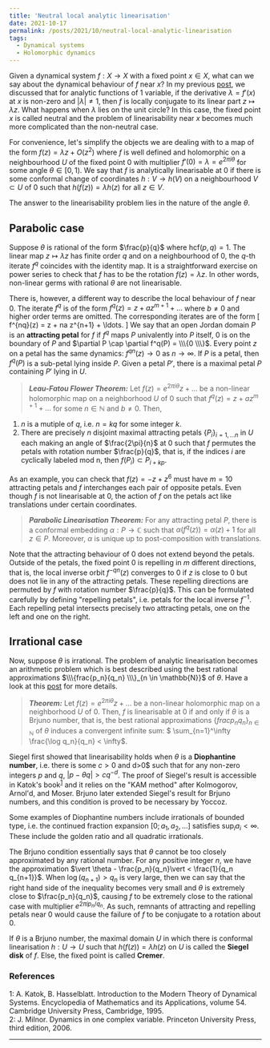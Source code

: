 ```yaml
---
title: 'Neutral local analytic linearisation'
date: 2021-10-17
permalink: /posts/2021/10/neutral-local-analytic-linearisation
tags:
  - Dynamical systems
  - Holomorphic dynamics
---
```


Given a dynamical system $f: X \to X$ with a fixed point $x \in X$, what can we say about the dynamical behaviour of $f$ near $x$? In my previous [post](/posts/2021/06/local-analytic-linearisation), we discussed that for analytic functions of 1 variable, if the derivative $\lambda =f'(x)$ at $x$ is non-zero and $\vert \lambda \vert \neq 1$, then $f$ is locally conjugate to its linear part $z \mapsto \lambda z$. What happens when $\lambda$ lies on the unit circle? In this case, the fixed point $x$ is called neutral and the problem of linearisability near $x$ becomes much more complicated than the non-neutral case.

For convenience, let's simplify the objects we are dealing with to a map of the form $f(z) = \lambda z + O(z^2)$ where $f$ is well defined and holomorphic on a neighbourhood $U$ of the fixed point $0$ with multiplier $f'(0)= \lambda = e^{2 \pi i \theta}$ for some angle $\theta \in [0,1)$. We say that $f$ is analytically linearisable at $0$ if there is some conformal change of coordinates $h: V \to h(V)$ on a neighbourhood $V \subset U$ of $0$ such that $h(f(z)) = \lambda h(z)$ for all $z \in V$.

The answer to the linearisability problem lies in the nature of the angle $\theta$.

## Parabolic case

Suppose $\theta$ is rational of the form $\frac{p}{q}$ where $\text{hcf}(p,q)=1$. The linear map $z \mapsto \lambda z$ has finite order $q$ and on a neighbourhood of $0$, the $q$-th iterate $f^q$ coincides with the identity map. It is a straightforward exercise on power series to check that $f$ has to be the rotation $f(z) = \lambda z$. In other words, non-linear germs with rational $\theta$ are not linearisable.

There is, however, a different way to describe the local behaviour of $f$ near $0$. The iterate $f^q$ is of the form $f^q(z) = z + a z^{m+1} + \ldots$ where $b \neq 0$ and higher order terms are omitted. The corresponding iterates are of the form
\[
f^{nq}(z) = z + na z^{n+1} + \ldots.
\]
We say that an open Jordan domain $P$ is an **attracting petal** for $f$ if $f^{q}$ maps $P$ univalently into $P$ itself, $0$ is on the boundary of $P$ and $\partial P \cap \partial f^q(P) = \\\{0 \\\}$. Every point $z$ on a petal has the same dynamics: $f^{qn}(z) \to 0$ as $n\to \infty$. If $P$ is a petal, then $f^q(P)$ is a sub-petal lying inside $P$. Given a petal $P'$, there is a maximal petal $P$ containing $P'$ lying in $U$.

> **_Leau-Fatou Flower Theorem:_** Let $f(z) = e^{2\pi i \theta} z + \ldots$ be a non-linear holomorphic map on a neighborhood $U$ of $0$ such that $f^q(z) = z + a z^{m+1} + \ldots$ for some $n \in \mathbb{N}$ and $b \neq 0$. Then,
1. $n$ is a mutiple of $q$, i.e. $n=kq$ for some integer $k$.
2. There are precisely $n$ disjoint maximal attracting petals $\{ P_i \}_{i=1,\ldots n}$ in $U$ each making an angle of $\frac{2\pi}{n}$ at $0$ such that $f$ permutes the petals with rotation number $\frac{p}{q}$, that is, if the indices $i$ are cyclically labeled mod n, then $f(P_i) \subset P_{i+kp}$.

As an example, you can check that $f(z)= -z+z^6$ must have $m=10$ attracting petals and $f$ interchanges each pair of opposite petals. Even though $f$ is not linearisable at $0$, the action of $f$ on the petals act like translations under certain coordinates.

> **_Parabolic Linearisation Theorem:_** For any attracting petal $P$, there is a conformal embedding $\alpha : P \to \mathbb{C}$ such that $\alpha(f^q(z)) = \alpha(z) + 1$ for all $z \in P$. Moreover, $\alpha$ is unique up to post-composition with translations.

Note that the attracting behaviour of $0$ does not extend beyond the petals. Outside of the petals, the fixed point $0$ is repelling in $m$ different directions, that is, the local inverse orbit $f^{-qn}(z)$ converges to $0$ if $z$ is close to $0$ but does not lie in any of the attracting petals. These repelling directions are permuted by $f$ with rotation number $\frac{p}{q}$. This can be formulated carefully by defining "repelling petals", i.e. petals for the local inverse $f^{-1}$. Each repelling petal intersects precisely two attracting petals, one on the left and one on the right.

## Irrational case

Now, suppose $\theta$ is irrational. The problem of analytic linearisation becomes an arithmetic problem which is best described using the best rational approximations $\\\{frac{p_n}{q_n} \\\}_{n \in \mathbb{N}}$ of $\theta$. Have a look at this [post](/posts/2021/01/continued-fractions) for more details.

> **_Theorem:_** Let $f(z) = e^{2\pi i \theta} z + \ldots$ be a non-linear holomorphic map on a neighborhood $U$ of $0$. Then, $f$ is linearisable at $0$ if and only if $\theta$ is a Brjuno number, that is, the best rational approximations $\{frac{p_n}{q_n} \}_{n \in \mathbb{N}}$ of $\theta$ induces a convergent infinite sum: $ \sum_{n=1}^\infty \frac{\log q_n}{q_n} < \infty$.

Siegel first showed that linearisability holds when $\theta$ is a **Diophantine number**, i.e. there is some $c>0$ and d>0$ such that for any non-zero integers $p$ and $q$, $\vert p-\theta q\vert > c q^{-d}$. The proof of Siegel's result is accessible in Katok's book<sup>[1](#fn1)</sup> and it relies on the "KAM method" after Kolmogorov, Arnol'd, and Moser. Brjuno later extended Siegel's result for Brjuno numbers, and this condition is proved to be necessary by Yoccoz.

Some examples of Diophantine numbers include irrationals of bounded type, i.e. the continued fraction expansion $[0;a_1, a_2, \ldots]$ satisfies $\sup_i a_i < \infty$. These include the golden ratio and all quadratic irrationals.

The Brjuno condition essentially says that $\theta$ cannot be too closely approximated by any rational number. For any positive integer $n$, we have the approximation $\vert \theta - \frac{p_n}{q_n}\vert < \frac{1}{q_n q_{n+1}}$. When $\log(q_{n+1}) > q_n$ is very large, then we can say that the right hand side of the inequality becomes very small and $\theta$ is extremely close to $\frac{p_n}{q_n}$, causing $f$ to be extremely close to the rational case with multiplier $e^{2\pi i p_n / q_n}$. As such, remnants of attracting and repelling petals near $0$ would cause the failure of $f$ to be conjugate to a rotation about $0$.

If $\theta$ is a Brjuno number, the maximal domain $U$ in which there is conformal linearisation $h: U\to U$ such that $h(f(z))=\lambda h(z)$ on $U$ is called the **Siegel disk** of $f$. Else, the fixed point is called **Cremer**.

### References

<a name="fn1">1</a>: A. Katok, B. Hasselblatt. Introduction to the Modern Theory of Dynamical Systems. Encyclopedia of Mathematics and its Applications, volume 54. Cambridge University Press, Cambridge, 1995.  
<a name="fn2">2</a>: J. Milnor. Dynamics in one complex variable. Princeton University Press, third edition, 2006.    

------

